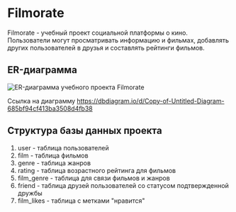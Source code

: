 # Filmorate
Filmorate - учебный проект социальной платформы о кино. Пользователи могут просматривать информацию и фильмах, добавлять других пользователей в друзья и составлять рейтинги фильмов.

## ER-диаграмма
![ER-диаграмма учебного проекта Filmorate]()

Ссылка на диаграмму
https://dbdiagram.io/d/Copy-of-Untitled-Diagram-685bf94cf413ba3508d4fb38

## Структура базы данных проекта
1. user - таблица пользователей
2. film - таблица фильмов
3. genre - таблица жанров
4. rating - таблица возрастного рейтинга для фильмов
5. film_genre - таблица для связи фильмов и жанров
6. friend - таблица друзей пользователей со статусом подтвержденной дружбы
7. film_likes - таблица с метками "нравится"